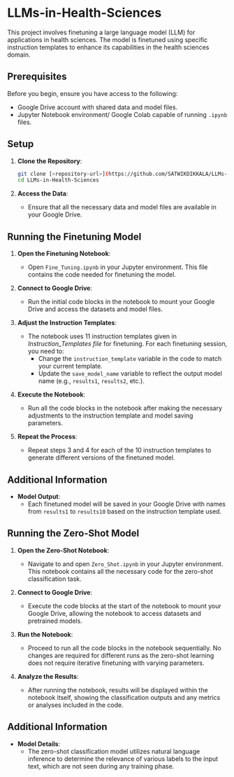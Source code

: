 # LLMs-in-Health-Sciences


This project involves finetuning a large language model (LLM) for applications in health sciences. The model is finetuned using specific instruction templates to enhance its capabilities in the health sciences domain.

## Prerequisites

Before you begin, ensure you have access to the following:
- Google Drive account with shared data and model files.
- Jupyter Notebook environment/ Google Colab capable of running `.ipynb` files.

## Setup

1. **Clone the Repository**:
    ```bash
    git clone [<repository-url>](https://github.com/SATWIKDIKKALA/LLMs-in-Health-Sciences.git)
    cd LLMs-in-Health-Sciences
    ```

2. **Access the Data**:
    - Ensure that all the necessary data and model files are available in your Google Drive.

## Running the Finetuning Model

1. **Open the Finetuning Notebook**:
    - Open `Fine_Tuning.ipynb` in your Jupyter environment. This file contains the code needed for finetuning the model.

2. **Connect to Google Drive**:
    - Run the initial code blocks in the notebook to mount your Google Drive and access the datasets and model files.

3. **Adjust the Instruction Templates**:
    - The notebook uses 11 instruction templates given in *Instruction_Templates file* for finetuning. For each finetuning session, you need to:
        - Change the `instruction_template` variable in the code to match your current template.
        - Update the `save_model_name` variable to reflect the output model name (e.g., `results1`, `results2`, etc.).

4. **Execute the Notebook**:
    - Run all the code blocks in the notebook after making the necessary adjustments to the instruction template and model saving parameters.

5. **Repeat the Process**:
    - Repeat steps 3 and 4 for each of the 10 instruction templates to generate different versions of the finetuned model.

## Additional Information

- **Model Output**:
    - Each finetuned model will be saved in your Google Drive with names from `results1` to `results10` based on the instruction template used.


## Running the Zero-Shot Model

1. **Open the Zero-Shot Notebook**:
    - Navigate to and open `Zero_Shot.ipynb` in your Jupyter environment. This notebook contains all the necessary code for the zero-shot classification task.

2. **Connect to Google Drive**:
    - Execute the code blocks at the start of the notebook to mount your Google Drive, allowing the notebook to access datasets and pretrained models.

3. **Run the Notebook**:
    - Proceed to run all the code blocks in the notebook sequentially. No changes are required for different runs as the zero-shot learning does not require iterative finetuning with varying parameters.

4. **Analyze the Results**:
    - After running the notebook, results will be displayed within the notebook itself, showing the classification outputs and any metrics or analyses included in the code.

## Additional Information

- **Model Details**:
    - The zero-shot classification model utilizes natural language inference to determine the relevance of various labels to the input text, which are not seen during any training phase.


